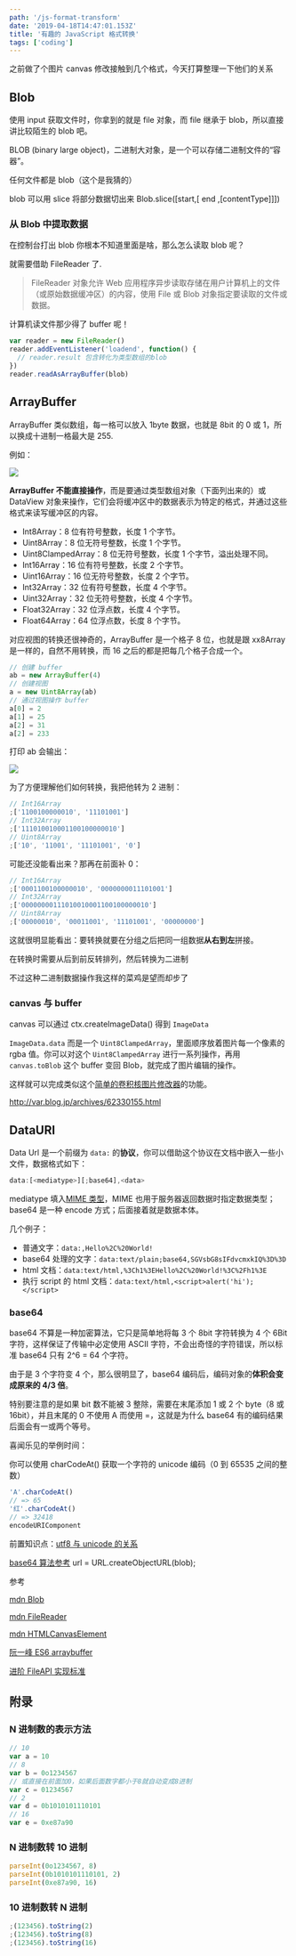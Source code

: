 ```yaml
---
path: '/js-format-transform'
date: '2019-04-18T14:47:01.153Z'
title: '有趣的 JavaScript 格式转换'
tags: ['coding']
---
```


之前做了个图片 canvas 修改接触到几个格式，今天打算整理一下他们的关系

## Blob

使用 input 获取文件时，你拿到的就是 file 对象，而 file 继承于 blob，所以直接讲比较陌生的 blob 吧。

BLOB (binary large object)，二进制大对象，是一个可以存储二进制文件的“容器”。

任何文件都是 blob（这个是我猜的）

blob 可以用 slice 将部分数据切出来
Blob.slice([start,[ end ,[contentType]]])

### 从 Blob 中提取数据

在控制台打出 blob 你根本不知道里面是啥，那么怎么读取 blob 呢？

就需要借助 FileReader 了.

> FileReader 对象允许 Web 应用程序异步读取存储在用户计算机上的文件（或原始数据缓冲区）的内容，使用 File 或 Blob 对象指定要读取的文件或数据。

计算机读文件那少得了 buffer 呢！

```javascript
var reader = new FileReader()
reader.addEventListener('loadend', function() {
  // reader.result 包含转化为类型数组的blob
})
reader.readAsArrayBuffer(blob)
```

## ArrayBuffer

ArrayBuffer 类似数组，每一格可以放入 1byte 数据，也就是 8bit 的 0 或 1，所以换成十进制一格最大是 255.

例如：

![](newbuffer.png)

**ArrayBuffer 不能直接操作**，而是要通过类型数组对象（下面列出来的）或 DataView 对象来操作，它们会将缓冲区中的数据表示为特定的格式，并通过这些格式来读写缓冲区的内容。

- Int8Array：8 位有符号整数，长度 1 个字节。
- Uint8Array：8 位无符号整数，长度 1 个字节。
- Uint8ClampedArray：8 位无符号整数，长度 1 个字节，溢出处理不同。
- Int16Array：16 位有符号整数，长度 2 个字节。
- Uint16Array：16 位无符号整数，长度 2 个字节。
- Int32Array：32 位有符号整数，长度 4 个字节。
- Uint32Array：32 位无符号整数，长度 4 个字节。
- Float32Array：32 位浮点数，长度 4 个字节。
- Float64Array：64 位浮点数，长度 8 个字节。

对应视图的转换还很神奇的，ArrayBuffer 是一个格子 8 位，也就是跟 xx8Array 是一样的，自然不用转换，而 16 之后的都是把每几个格子合成一个。

```javascript
// 创建 buffer
ab = new ArrayBuffer(4)
// 创建视图
a = new Uint8Array(ab)
// 通过视图操作 buffer
a[0] = 2
a[1] = 25
a[2] = 31
a[2] = 233
```

打印 ab 会输出：

![](buffer.png)

为了方便理解他们如何转换，我把他转为 2 进制：

```javascript
// Int16Array
;['1100100000010', '11101001']
// Int32Array
;['111010010001100100000010']
// Uint8Array
;['10', '11001', '11101001', '0']
```

可能还没能看出来？那再在前面补 0：

```javascript
// Int16Array
;['0001100100000010', '0000000011101001']
// Int32Array
;['00000000111010010001100100000010']
// Uint8Array
;['00000010', '00011001', '11101001', '00000000']
```

这就很明显能看出：要转换就要在分组之后把同一组数据**从右到左**拼接。

在转换时需要从后到前反转排列，然后转换为二进制

不过这种二进制数据操作我这样的菜鸡是望而却步了

### canvas 与 buffer

canvas 可以通过 ctx.createImageData() 得到 `ImageData`

`ImageData.data` 而是一个 `Uint8ClampedArray`，里面顺序放着图片每一个像素的 rgba 值。你可以对这个 `Uint8ClampedArray` 进行一系列操作，再用 `canvas.toBlob` 这个 buffer 变回 Blob，就完成了图片编辑的操作。

这样就可以完成类似这个[简单的卷积核图片修改器](https://github.com/ssshooter/canvas-img-process)的功能。

http://var.blog.jp/archives/62330155.html

## DataURI

Data Url 是一个前缀为 `data:` 的**协议**，你可以借助这个协议在文档中嵌入一些小文件，数据格式如下：

```javascript
data:[<mediatype>][;base64],<data>
```

mediatype 填入[MIME 类型](https://developer.mozilla.org/en-US/docs/Web/HTTP/Basics_of_HTTP/MIME_types)，MIME 也用于服务器返回数据时指定数据类型；base64 是一种 encode 方式；后面接着就是数据本体。

几个例子：

- 普通文字：`data:,Hello%2C%20World!`
- base64 处理的文字：`data:text/plain;base64,SGVsbG8sIFdvcmxkIQ%3D%3D`
- html 文档：`data:text/html,%3Ch1%3EHello%2C%20World!%3C%2Fh1%3E`
- 执行 script 的 html 文档：`data:text/html,<script>alert('hi');</script>`

### base64

base64 不算是一种加密算法，它只是简单地将每 3 个 8bit 字符转换为 4 个 6Bit 字符，这样保证了传输中必定使用 ASCII 字符，不会出奇怪的字符错误，所以标准 base64 只有 2^6 = 64 个字符。

由于是 3 个字符变 4 个，那么很明显了，base64 编码后，编码对象的**体积会变成原来的 4/3 倍**。

特别要注意的是如果 bit 数不能被 3 整除，需要在末尾添加 1 或 2 个 byte（8 或 16bit），并且末尾的 0 不使用 A 而使用 =，这就是为什么 base64 有的编码结果后面会有一或两个等号。

喜闻乐见的举例时间：

你可以使用 charCodeAt() 获取一个字符的 unicode 编码（0 到 65535 之间的整数）

```javascript
'A'.charCodeAt()
// => 65
'红'.charCodeAt()
// => 32418
encodeURIComponent
```

前置知识点：[utf8 与 unicode 的关系](http://www.ruanyifeng.com/blog/2007/10/ascii_unicode_and_utf-8.html)

[base64 算法参考](http://fm4dd.com/programming/base64/base64_algorithm.htm)
url = URL.createObjectURL(blob);

参考

[mdn Blob](https://developer.mozilla.org/zh-CN/docs/Web/API/Blob)

[mdn FileReader](https://developer.mozilla.org/zh-CN/docs/Web/API/FileReader)

[mdn HTMLCanvasElement](https://developer.mozilla.org/zh-CN/docs/Web/API/HTMLCanvasElement)

[阮一峰 ES6 arraybuffer](http://es6.ruanyifeng.com/#docs/arraybuffer)

[进阶 FileAPI 实现标准](https://www.w3.org/TR/2018/WD-FileAPI-20181106/#readOperation)

## 附录

### N 进制数的表示方法

```javascript
// 10
var a = 10
// 8
var b = 0o1234567
// 或直接在前面加0，如果后面数字都小于8就自动变成8进制
var c = 01234567
// 2
var d = 0b1010101110101
// 16
var e = 0xe87a90
```

### N 进制数转 10 进制

```javascript
parseInt(0o1234567, 8)
parseInt(0b1010101110101, 2)
parseInt(0xe87a90, 16)
```

### 10 进制数转 N 进制

```javascript
;(123456).toString(2)
;(123456).toString(8)
;(123456).toString(16)
```
